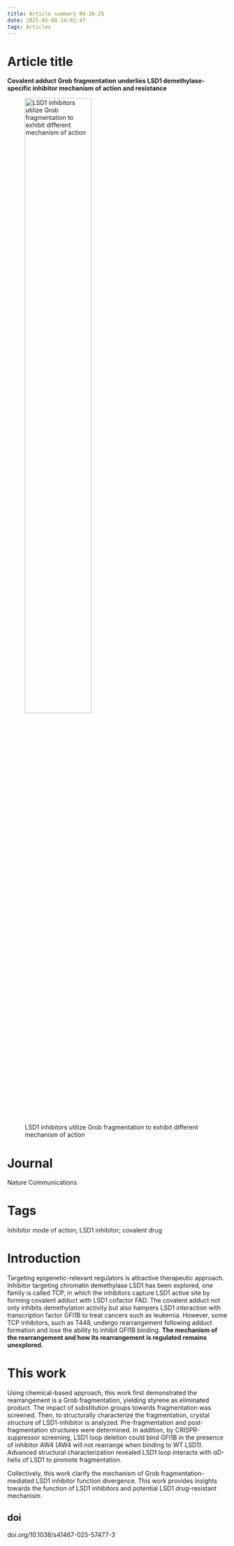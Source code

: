 ```yaml
---
title: Article summary 04-26-25
date: 2025-05-08 14:02:47
tags: Articles
---
```




# Article title

**Covalent adduct Grob fragmentation underlies LSD1 demethylase-specific inhibitor mechanism of action and resistance**

<figure>
    <img src="image-20250508140526425.png" alt="LSD1 inhibitors utilize Grob fragmentation to exhibit different mechanism of action" width="60%"/>
    <figcaption>LSD1 inhibitors utilize Grob fragmentation to exhibit different mechanism of action</figcaption>
</figure>

# Journal

Nature Communications

# Tags

Inhibitor mode of action; LSD1 inhibitor; covalent drug

<!--more-->

# Introduction

Targeting epigenetic-relevant regulators is attractive therapeutic approach. Inhibitor targeting chromatin demethylase LSD1 has been explored, one family is called TCP, in which the inhibitors capture LSD1 active site by forming covalent adduct with LSD1 cofactor FAD. The covalent adduct not only inhibits demethylation activity but also hampers LSD1 interaction with transcription factor GFI1B to treat cancers such as leukemia. However, some TCP inhibitors, such as T448, undergo rearrangement following adduct formation and lose the ability to inhibit GFI1B binding. **The mechanism of the rearrangement and how its rearrangement is regulated remains unexplored.**

# This work

Using chemical-based approach, this work first demonstrated the rearrangement is a Grob fragmentation, yielding styrene as eliminated product. The impact of substitution groups towards fragmentation was screened. Then, to structurally characterize the fragmentation, crystal structure of LSD1-inhibitor is analyzed. Pre-fragmentation and post-fragmentation structures were determined. In addition, by CRISPR-suppressor screening, LSD1 loop deletion could bind GFI1B in the presence of inhibitor AW4 (AW4 will not rearrange when binding to WT LSD1). Advanced structural characterization revealed LSD1 loop interacts with αD-helix of LSD1 to promote fragmentation.

Collectively, this work clarify the mechanism of Grob fragmentation-mediated LSD1 inhibitor function divergence. This work provides insights towards the function of LSD1 inhibitors and potential LSD1 drug-resistant mechanism.

## doi

doi.org/10.1038/s41467-025-57477-3

